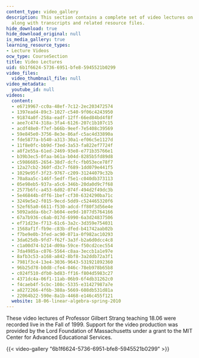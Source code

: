 ```yaml
---
content_type: video_gallery
description: This section contains a complete set of video lectures on linear algebra
  along with transcripts and related resource files.
hide_download: true
hide_download_original: null
is_media_gallery: true
learning_resource_types:
- Lecture Videos
ocw_type: CourseSection
title: Video Lectures
uid: 6b1f6624-5736-6951-bfe8-5945521b0299
video_files:
  video_thumbnail_file: null
video_metadata:
  youtube_id: null
videos:
  content:
  - e6719967-cc0a-48ef-7c12-2ec203472574
  - 1397ead4-89c3-1027-c540-9f06c4243950
  - 91874a0f-258a-eadf-12ff-66ed84bd4f8f
  - aee7c474-318a-3fa4-6126-207c1b107c15
  - acdf48e0-f7ef-b66b-9eef-7e5408c39569
  - 59e845e0-3756-8e3e-86af-c5ac4d33890a
  - fde5877a-b540-a313-30a1-ef06c5e1127d
  - 11f8e0fc-bb9d-f3ed-3a53-fa822ef7724f
  - a8f2e55a-61ed-2469-93e8-e771b35766e1
  - b39b3ec5-0faa-b61a-b04d-8285b5fd89d8
  - c5986685-2654-38d7-dcfc-fb053ece78f7
  - 12a27cb2-360f-d3c7-f689-1dd079e441f5
  - 1029e95f-3f23-9767-c209-31244079c32b
  - 70a8aa5c-146f-5edf-f5e1-c040db373113
  - 05e98eb5-937a-a5c6-346b-20da0d9c7f68
  - 2577b6fc-a453-6d02-074f-494d2f49dc3b
  - 5e46844b-dff6-1bef-cf30-6324290ba71c
  - 3249e5e2-f015-9ecd-5dd9-c524465320f6
  - 52ef65a0-6611-f530-adcd-ff80f3d56e4e
  - 5092adda-6bc7-b604-ee9d-1077d5764166
  - 67a7b936-c6ab-017d-6990-6a3d24837506
  - ef71d23e-f713-61c6-3a2c-3d359e754031
  - 1568af1f-fb9e-c83b-dfed-b41742aab02b
  - f7be9e0b-3fed-ac90-071a-0f982ac10293
  - 3da625db-9fd7-f62f-3a3f-b2a6d0dcc4c8
  - c1a00d74-b214-d09a-59ce-f50cd2cec554
  - 7da4985a-c076-5564-c8aa-3eccb1a1e97e
  - 8afb3c53-a168-a842-8bf8-3a2ddb72a3f1
  - 7981f3c4-13e4-3036-9643-531921892360
  - 96b25d78-b0d8-cfe4-046c-78eb978b65b8
  - c024f510-dfb0-bd83-ff16-f804d5983c27
  - 4371dc4a-06f1-11ab-06b9-6f4db31262c0
  - f4caeb4f-5cbc-108c-5335-e31427987a7e
  - a8272266-4f6b-388a-5669-608db531d81a
  - 22064b22-590e-8a1b-4468-e146c455f121
  website: 18-06-linear-algebra-spring-2010
---
```


These video lectures of Professor Gilbert Strang teaching 18.06 were recorded live in the Fall of 1999. Support for the video production was provided by the Lord Foundation of Massachusetts under a grant to the MIT Center for Advanced Educational Services.

{{< video-gallery "6b1f6624-5736-6951-bfe8-5945521b0299" >}}

